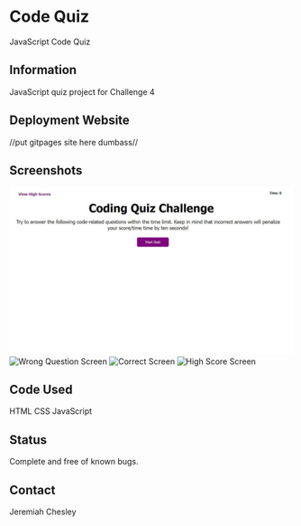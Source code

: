 # Code Quiz
JavaScript Code Quiz

## Information 
JavaScript quiz project for Challenge 4

## Deployment Website
//put gitpages site here dumbass//

## Screenshots
![Start Screen](https://github.com/MiahHub/CodingQuizProject/blob/main/assets/screenshots/Qiiz%20Start%20Screen.JPG?raw=true "Start Screen")
![Wrong Question Screen](MiahHub/CodingQuizProject/blob/main/assets/screenshots/Qiiz%20Start%20Screen.JPG?raw=true "Wrong Question Screen")
![Correct Screen](/relative/path/to/img.jpg?raw=true "Correct Screen")
![High Score Screen](/relative/path/to/img.jpg?raw=true "High Score Screen")

## Code Used 
HTML
CSS
JavaScript

## Status
Complete and free of known bugs.
 
## Contact
Jeremiah Chesley
